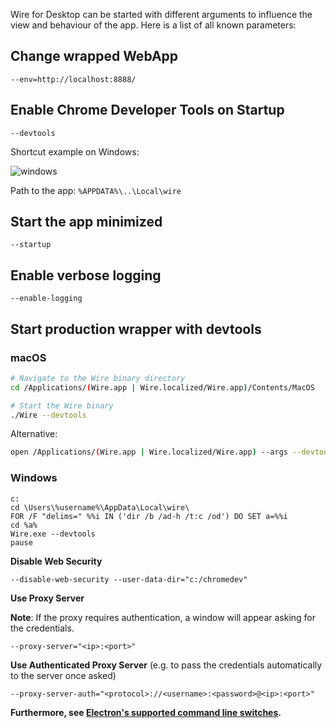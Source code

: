 Wire for Desktop can be started with different arguments to influence the view and behaviour of the app. Here is a list of all known parameters:

## Change wrapped WebApp

```
--env=http://localhost:8888/
```

## Enable Chrome Developer Tools on Startup

```
--devtools
```

Shortcut example on Windows:

![windows](https://cloud.githubusercontent.com/assets/469989/22371754/30759b80-e499-11e6-9e77-2f25ac71bb57.png)

Path to the app: `%APPDATA%\..\Local\wire`

## Start the app minimized

```
--startup
```

## Enable verbose logging

```
--enable-logging
```

## Start production wrapper with devtools

### macOS

```bash
# Navigate to the Wire binary directory
cd /Applications/(Wire.app | Wire.localized/Wire.app)/Contents/MacOS

# Start the Wire binary
./Wire --devtools
```

Alternative:

```bash
open /Applications/(Wire.app | Wire.localized/Wire.app) --args --devtools
```

### Windows

```
c:
cd \Users\%username%\AppData\Local\wire\
FOR /F "delims=" %%i IN ('dir /b /ad-h /t:c /od') DO SET a=%%i
cd %a%
Wire.exe --devtools
pause
```

**Disable Web Security**

```
--disable-web-security --user-data-dir="c:/chromedev"
```

**Use Proxy Server**

**Note**: If the proxy requires authentication, a window will appear asking for the credentials.

```
--proxy-server="<ip>:<port>"
```

**Use Authenticated Proxy Server** (e.g. to pass the credentials automatically to the server once asked)

```
--proxy-server-auth="<protocol>://<username>:<password>@<ip>:<port>"
```

**Furthermore, see [Electron's supported command line switches](https://github.com/electron/electron/blob/v4.2.12/docs/api/chrome-command-line-switches.md).**